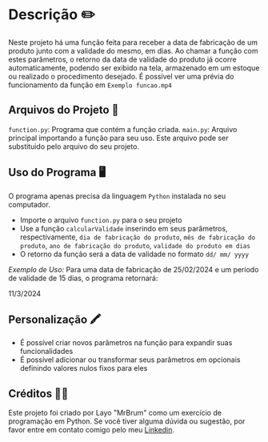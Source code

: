 Descrição ✏️
============

Neste projeto há uma função feita para receber a data de fabricação de um produto junto com a validade do mesmo, em dias. Ao chamar a função com estes parâmetros, o retorno da data de validade do produto já ocorre automaticamente, podendo ser exibido na tela, armazenado em um estoque ou realizado o procedimento desejado.
É possível ver uma prévia do funcionamento da função em `Exemplo funcao.mp4`

Arquivos do Projeto 📁
---------------------

`function.py`: Programa que contém a função criada.
`main.py`: Arquivo principal importando a função para seu uso. Este arquivo pode ser substituido pelo arquivo do seu projeto.

Uso do Programa 🖥️
----------------

O programa apenas precisa da linguagem `Python` instalada no seu computador.
- Importe o arquivo `function.py` para o seu projeto
- Use a função `calcularValidade` inserindo em seus parâmetros, respectivamente, `dia de fabricação do produto`, `mês de fabricação do produto`, `ano de fabricação do produto`, `validade do produto em dias`
- O retorno da função será a data de validade no formato `dd/ mm/ yyyy`

*Exemplo de Uso:* Para uma data de fabricação de 25/02/2024 e um período de validade de 15 dias, o programa retornará:

11/3/2024

Personalização 🖍️
----------------

- É possível criar novos parâmetros na função para expandir suas funcionalidades
- É possível adicionar ou transformar seus parâmetros em opcionais definindo valores nulos fixos para eles

Créditos 👨‍🎓
-----------

Este projeto foi criado por Layo "MrBrum" como um exercício de programação em Python.
Se você tiver alguma dúvida ou sugestão, por favor entre em contato comigo pelo meu [Linkedin](https://www.linkedin.com/in/layo-brum/).
